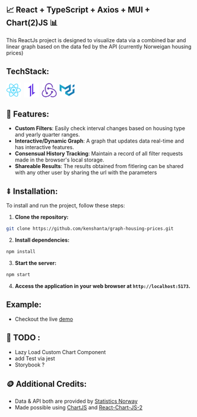 ## 📈 React + TypeScript + Axios + MUI + Chart(2)JS 📊

This ReactJs project is designed to visualize data via a combined bar and linear graph based on the data fed by the API (currently Norweigan housing prices)

## TechStack:

<div>
 <img src="https://github.com/devicons/devicon/blob/master/icons/react/react-original.svg" title="ReactJs" alt="ReactJs" width="40" height="40"/>&nbsp;
  <img src="https://github.com/devicons/devicon/blob/master/icons/axios/axios-plain.svg" title="Axios" alt="Axios" width="40" height="40"/>&nbsp;
  <img src="https://github.com/devicons/devicon/blob/master/icons/redux/redux-original.svg" title="Redux"  alt="Redux" width="40" height="40"/>&nbsp;
  <img src="https://github.com/devicons/devicon/blob/master/icons/materialui/materialui-original.svg" title="MUI" alt="MUI" width="40" height="40"/>&nbsp;
 </div>

## 🎥 Features:

- **Custom Filters**: Easily check interval changes based on housing type and yearly quarter ranges.
- **Interactive/Dynamic Graph**: A graph that updates data real-time and has interactive features.
- **Consensual History Tracking**: Maintain a record of all filter requests made in the browser's local storage.
- **Shareable Results**: The results obtained from fitlering can be shared with any other user by sharing the url with the parameters

## ⇟ Installation:

To install and run the project, follow these steps:

1.  **Clone the repository:**

```bash
git clone https://github.com/kenshanta/graph-housing-prices.git
```

2.  **Install dependencies:**

```bash
npm install
```

3.  **Start the server:**

```bash
npm start
```

4.  **Access the application in your web browser at `http://localhost:5173`.**

## Example:

- Checkout the live [demo](https://graph-housing-prices.vercel.app/)

## 📝 TODO :

- Lazy Load Custom Chart Component
- add Test via jest
- Storybook ?

## 🪙 Additional Credits:

- Data & API both are provided by [Statistics Norway](https://data.ssb.no)
- Made possible using [ChartJS](https://www.npmjs.com/package/chart.js?activeTab=readme) and [React-Chart-JS-2](https://www.npmjs.com/package/react-chartjs-2)
